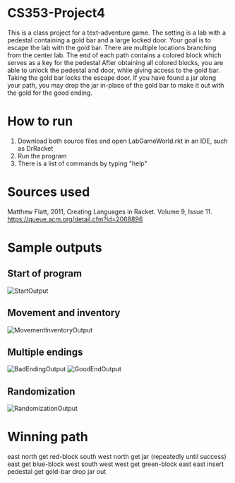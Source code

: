 # CS353-Project4
This is a class project for a text-adventure game. The setting is a lab with a pedestal containing a gold bar and a large locked door. Your goal is to escape the lab with the gold bar.
There are multiple locations branching from the center lab. The end of each path contains a colored block which serves as a key for the pedestal
After obtaining all colored blocks, you are able to unlock the pedestal and door, while giving access to the gold bar.
Taking the gold bar locks the escape door. If you have found a jar along your path, you may drop the jar in-place of the gold bar to make it out with the gold for the good ending.

# How to run
1. Download both source files and open LabGameWorld.rkt in an IDE, such as DrRacket
2. Run the program
3. There is a list of commands by typing "help"

# Sources used
Matthew Flatt, 2011, Creating Languages in Racket. Volume 9, Issue 11. https://queue.acm.org/detail.cfm?id=2068896

# Sample outputs

## Start of program
![StartOutput](https://github.com/rrsm8d/CS353-Project4/assets/112575975/daa596c2-9504-4fa8-b15e-224230e9e52e)

## Movement and inventory

![MovementInventoryOutput](https://github.com/rrsm8d/CS353-Project4/assets/112575975/1033e156-229d-417e-9006-14c59cec1e87)

## Multiple endings

![BadEndingOutput](https://github.com/rrsm8d/CS353-Project4/assets/112575975/8a9d73e5-adca-48ca-9d60-1da3e7e6d5d5)
![GoodEndOutput](https://github.com/rrsm8d/CS353-Project4/assets/112575975/31e10c5a-7e9e-4f3a-be0f-e178223232e7)

## Randomization
![RandomizationOutput](https://github.com/rrsm8d/CS353-Project4/assets/112575975/f257a940-db07-4e3e-95e8-49e9db0cd436)

# Winning path
east
north
get red-block
south
west
north
get jar (repeatedly until success)
east
get blue-block
west
south
west
west
get green-block
east
east
insert pedestal
get gold-bar
drop jar
out
